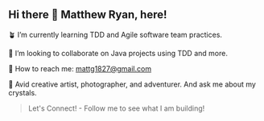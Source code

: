 ## Hi there 👋 Matthew Ryan, here!

🪴 I’m currently learning TDD and Agile software team practices.

🥦 I’m looking to collaborate on Java projects using TDD and more.

🐉 How to reach me: mattg1827@gmail.com

🌊 Avid creative artist, photographer, and adventurer. And ask me about my crystals. 

> Let's Connect! - Follow me to see what I am building!
